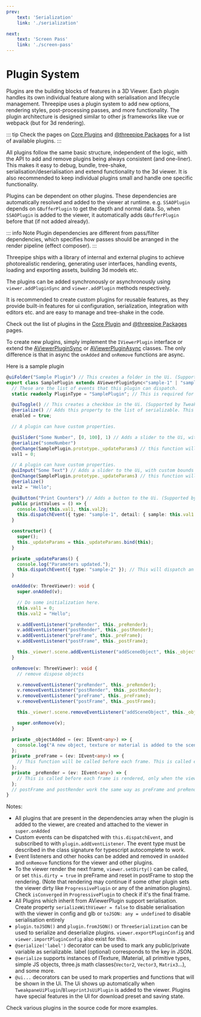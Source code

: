 ```yaml
---
prev:
    text: 'Serialization'
    link: './serialization'

next:
    text: 'Screen Pass'
    link: './screen-pass'
---
```


# Plugin System

Plugins are the building blocks of features in a 3D Viewer. Each plugin handles its own individual feature along with serialisation and lifecycle management. Threepipe uses a plugin system to add new options, rendering styles, post-processing passes, and more functionality. The plugin architecture is designed similar to other js frameworks like vue or webpack (but for 3d rendering).

::: tip
Check the pages on [Core Plugins](./core-plugins) and [@threepipe Packages](./threepipe-packages) for a list of available plugins.
:::

All plugins follow the same basic structure, independent of the logic, with the API to add and remove plugins being always consistent (and one-liner). This makes it easy to debug, bundle, tree-shake, serialisation/deserialisation and extend functionality to the 3d viewer. It is also recommended to keep individual plugins small and handle one specific functionality.

Plugins can be dependent on other plugins. These dependencies are automatically resolved and added to the viewer at runtime. e.g. `SSAOPlugin` depends on `GBufferPlugin` to get the depth and normal data. So, when `SSAOPlugin` is added to the viewer, it automatically adds `GBufferPlugin` before that (if not added already).

::: info Note
Plugin dependencies are different from pass/filter dependencies, which specifies how passes should be arranged in the render pipeline (effect composer).
:::

Threepipe ships with a library of internal and external plugins to achieve photorealistic rendering, generating user interfaces, handling events, loading and exporting assets, building 3d models etc.

The plugins can be added synchronously or asynchronously using `viewer.addPluginSync` and `viewer.addPlugin` methods respectively.

It is recommended to create custom plugins for reusable features, as they provide built-in features for ui configuration, serialization, integration with editors etc. and are easy to manage and tree-shake in the code.

Check out the list of plugins in the [Core Plugin](./core-plugins) and [@threepipe Packages](./threepipe-packages) pages.

To create new plugins, simply implement the `IViewerPlugin` interface or extend the [AViewerPluginSync](https://threepipe.org/docs/classes/AViewerPluginSync.html) or [AViewerPluginAsync](https://threepipe.org/docs/classes/AViewerPluginAsync.html) classes.
The only difference is that in async the `onAdded` and `onRemove` functions are async.

Here is a sample plugin
```typescript
@uiFolder("Sample Plugin") // This creates a folder in the Ui. (Supported by TweakpaneUiPlugin)
export class SamplePlugin extends AViewerPluginSync<"sample-1" | "sample-2"> {
  // These are the list of events that this plugin can dispatch.
  static readonly PluginType = "SamplePlugin"; // This is required for serialization and handling plugins. Also used in viewer.getPluginByType()

  @uiToggle() // This creates a checkbox in the Ui. (Supported by TweakpaneUiPlugin)
  @serialize() // Adds this property to the list of serializable. This is also used when serializing to glb in AssetExporter.
  enabled = true;

  // A plugin can have custom properties.

  @uiSlider("Some Number", [0, 100], 1) // Adds a slider to the Ui, with custom bounds and step size (Supported by TweakpaneUiPlugin)
  @serialize("someNumber")
  @onChange(SamplePlugin.prototype._updateParams) // this function will be called whenevr this value changes.
  val1 = 0;

  // A plugin can have custom properties.
  @uiInput("Some Text") // Adds a slider to the Ui, with custom bounds and step size (Supported by TweakpaneUiPlugin)
  @onChange(SamplePlugin.prototype._updateParams) // this function will be called whenevr this value changes.
  @serialize()
  val2 = "Hello";

  @uiButton("Print Counters") // Adds a button to the Ui. (Supported by TweakpaneUiPlugin)
  public printValues = () => {
    console.log(this.val1, this.val2);
    this.dispatchEvent({ type: "sample-1", detail: { sample: this.val1 } }); // This will dispatch an event.
  }

  constructor() {
    super();
    this._updateParams = this._updateParams.bind(this);
  }

  private _updateParams() {
    console.log("Parameters updated.");
    this.dispatchEvent({ type: "sample-2" }); // This will dispatch an event.
  }

  onAdded(v: ThreeViewer): void {
    super.onAdded(v);

    // Do some initialization here.
    this.val1 = 0;
    this.val2 = "Hello";

    v.addEventListener("preRender", this._preRender);
    v.addEventListener("postRender", this._postRender);
    v.addEventListener("preFrame", this._preFrame);
    v.addEventListener("postFrame", this._postFrame);

    this._viewer!.scene.addEventListener("addSceneObject", this._objectAdded); // this._viewer can also be used while this plugin is attached.
  }

  onRemove(v: ThreeViewer): void {
    // remove dispose objects

    v.removeEventListener("preRender", this._preRender);
    v.removeEventListener("postRender", this._postRender);
    v.removeEventListener("preFrame", this._preFrame);
    v.removeEventListener("postFrame", this._postFrame);

    this._viewer!.scene.removeEventListener("addSceneObject", this._objectAdded); // this._viewer can also be used while this plugin is attached.

    super.onRemove(v);
  }

  private _objectAdded = (ev: IEvent<any>) => {
    console.log("A new object, texture or material is added to the scene.", ev.object);
  };
  private _preFrame = (ev: IEvent<any>) => {
    // This function will be called before each frame. This is called even if the viewer is not dirty, so it's a good place to do viewer.setDirty()
  };
  private _preRender = (ev: IEvent<any>) => {
    // This is called before each frame is rendered, only when the viewer is dirty.
  };
  // postFrame and postRender work the same way as preFrame and preRender.
}
```

Notes:
* All plugins that are present in the dependencies array when the plugin is added to the viewer, are created and attached to the viewer in `super.onAdded`
* Custom events can be dispatched with `this.dispatchEvent`, and subscribed to with `plugin.addEventListener`. The event type must be described in the class signature for typescript autocomplete to work.
* Event listeners and other hooks can be added and removed in `onAdded` and `onRemove` functions for the viewer and other plugins.
* To the viewer render the next frame, `viewer.setDirty()` can be called, or set `this.dirty = true` in preFrame and reset in postFrame to stop the rendering. (Note that rendering may continue if some other plugin sets the viewer dirty like `ProgressivePlugin` or any of the animation plugins). Check `isConverged` in `ProgressivePlugin` to check if it's the final frame.
* All Plugins which inherit from AViewerPlugin support serialisation. Create property `serializeWithViewer = false` to disable serialisation with the viewer in config and glb or `toJSON: any = undefined` to disable serialisation entirely
* `plugin.toJSON()` and `plugin.fromJSON()` or `ThreeSerialization` can be used to serialize and deserialize plugins. `viewer.exportPluginConfig` and `viewer.importPluginConfig` also exist for this.
* `@serialize('label')` decorator can be used to mark any public/private variable as serializable. label (optional) corresponds to the key in JSON.
* `@serialize` supports instances of ITexture, IMaterial, all primitive types, simple JS objects, three.js math classes(`Vector2`, `Vector3`, `Matrix3`...), and some more.
* `@ui...` decorators can be used to mark properties and functions that will be shown in the Ui. The Ui shows up automatically when `TweakpaneUiPlugin`/`BlueprintJsUiPlugin` is added to the viewer. Plugins have special features in the UI for download preset and saving state.

Check various plugins in the source code for more examples.
